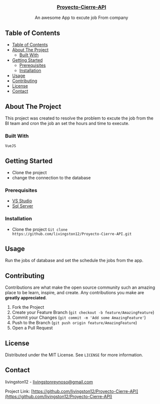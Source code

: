 
<!--
repo name: Proyecto-Cierre-API
description: An awesome App to excute job From company
github name:  livingston12
link: https://github.com/livingston12/Proyecto-Cierre-API
logo path: assets/logo.png
email: livingstonreynoso@gmail.com
-->





<!-- PROJECT LOGO -->
<br />
<p align="center">
    
<h3 align="center"><a href="https://github.com/livingston12/Proyecto-Cierre-API">Proyecto-Cierre-API</a></h3>
    <p align="center">
        An awesome App to excute job From company        
    </p>
</p>



<!-- TABLE OF CONTENTS -->
## Table of Contents

- [Table of Contents](#table-of-contents)
- [About The Project](#about-the-project)
  - [Built With](#built-with)
- [Getting Started](#getting-started)
  - [Prerequisites](#prerequisites)
  - [Installation](#installation)
- [Usage](#usage)
- [Contributing](#contributing)
- [License](#license)
- [Contact](#contact)



<!-- ABOUT THE PROJECT -->
## About The Project

This project was created to resolve the problem to excute the job 
from the BI team and cron the job an set the hours and time to execute.

### Built With
`VueJS`


<!-- GETTING STARTED -->
## Getting Started
* Clone the project 
* change the connection to the database

### Prerequisites

* [VS Studio](https://visualstudio.microsoft.com/es/)
* [Sql Server](https://www.microsoft.com/en-in/sql-server/sql-server-downloads)

### Installation

* Clone the project `Git clone https://github.com/livingston12/Proyecto-Cierre-API.git`



<!-- USAGE EXAMPLES -->
## Usage

Run the jobs of database and set the schedule the jobs from the app.





<!-- CONTRIBUTING -->
## Contributing

Contributions are what make the open source community such an amazing place to be learn, inspire, and create. Any contributions you make are **greatly appreciated**.

1. Fork the Project
2. Create your Feature Branch (`git checkout -b feature/AmazingFeature`)
3. Commit your Changes (`git commit -m 'Add some AmazingFeature'`)
4. Push to the Branch (`git push origin feature/AmazingFeature`)
5. Open a Pull Request



<!-- LICENSE -->
## License

Distributed under the MIT License. See `LICENSE` for more information.



<!-- CONTACT -->
## Contact

livingston12 - livingstonreynoso@gmail.com

Project Link: [https://github.com/livingston12/Proyecto-Cierre-API](https://github.com/livingston12/Proyecto-Cierre-API)


